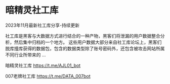 # 暗精灵社工库
2023年11月最新社工库分享-持续更新


社工库是黑客与大数据方式进行结合的一种产物，黑客们将泄漏的用户数据整合分析，然后集中归档的一个地方。 这些用户数据大部分来自社工库论坛上，黑客们脱库撞库获得的数据包，包含的数据类型除了账号密码外，还包含被攻击网站所属不同行业所带来的 …



暗精灵社工库 https://t.me/AJL01_bot

007老牌社工库 https://t.me/DATA_007bot
